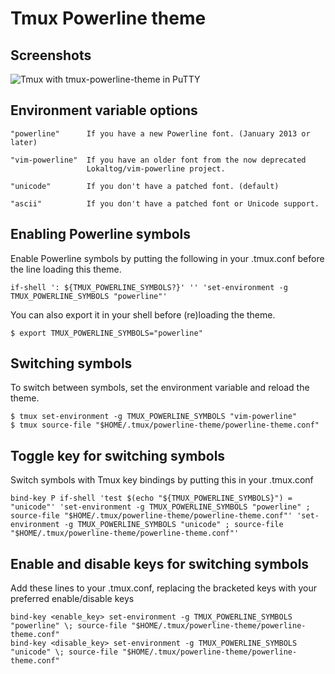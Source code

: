 Tmux Powerline theme
====================

## Screenshots
![Tmux with tmux-powerline-theme in PuTTY](https://i.imgur.com/q8kmn.png)

## Environment variable options

    "powerline"      If you have a new Powerline font. (January 2013 or later)

    "vim-powerline"  If you have an older font from the now deprecated
                     Lokaltog/vim-powerline project.

    "unicode"        If you don't have a patched font. (default)

    "ascii"          If you don't have a patched font or Unicode support.

## Enabling Powerline symbols
Enable Powerline symbols by putting the following in your .tmux.conf before the line loading this theme.

    if-shell ': ${TMUX_POWERLINE_SYMBOLS?}' '' 'set-environment -g TMUX_POWERLINE_SYMBOLS "powerline"'

You can also export it in your shell before (re)loading the theme.

    $ export TMUX_POWERLINE_SYMBOLS="powerline"

## Switching symbols
To switch between symbols, set the environment variable and reload the theme.

    $ tmux set-environment -g TMUX_POWERLINE_SYMBOLS "vim-powerline"
    $ tmux source-file "$HOME/.tmux/powerline-theme/powerline-theme.conf"

## Toggle key for switching symbols
Switch symbols with Tmux key bindings by putting this in your .tmux.conf

    bind-key P if-shell 'test $(echo "${TMUX_POWERLINE_SYMBOLS}") = "unicode"' 'set-environment -g TMUX_POWERLINE_SYMBOLS "powerline" ; source-file "$HOME/.tmux/powerline-theme/powerline-theme.conf"' 'set-environment -g TMUX_POWERLINE_SYMBOLS "unicode" ; source-file "$HOME/.tmux/powerline-theme/powerline-theme.conf"'

## Enable and disable keys for switching symbols
Add these lines to your .tmux.conf, replacing the bracketed keys with your preferred enable/disable keys

    bind-key <enable_key> set-environment -g TMUX_POWERLINE_SYMBOLS "powerline" \; source-file "$HOME/.tmux/powerline-theme/powerline-theme.conf"
    bind-key <disable_key> set-environment -g TMUX_POWERLINE_SYMBOLS "unicode" \; source-file "$HOME/.tmux/powerline-theme/powerline-theme.conf"

